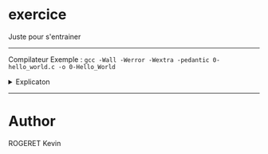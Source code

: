 # exercice
Juste pour s'entrainer

-------------------------------------------------------------------------------

Compilateur Exemple : ```gcc -Wall -Werror -Wextra -pedantic 0-hello_world.c -o 0-Hello_World```

<details>
<summary>Explicaton</summary>

| Commande | Description |
| ------------------------------------|----|
| gcc / g++ : | C'est le compilateur lui-même, qui va transformer ton code source en langage C en un programme exécutable. |
| -Wall : | Cette option active la majorité des avertissements possibles, ce qui est utile pour détecter des problèmes potentiels dans le code source. |
| -Werror :| Convertit tous les avertissements en erreurs. Le compilateur traitera les avertissements comme des erreurs, ce qui signifie que le code ne compilera pas tant que ces avertissements ne seront pas résolus. |
| -Wextra : | Active des avertissements supplémentaires qui ne sont pas couverts par -Wall. |
| -pedantic : | Force le compilateur à se conformer strictement à la norme ISO C et à signaler toute violation. Cette option est utile pour s'assurer que ton code est portable et peut être compilé par différents compilateurs qui suivent la norme. |
| 0-hello_world.c : | Ce sont les fichiers source en C que tu souhaites compiler. Tu peux lister autant de fichiers que nécessaire, et ils seront tous compilés ensemble. |
| -o 0-Hello_World | Cette option spécifie le nom de l'exécutable de sortie. Après la compilation, tu obtiendras un fichier exécutable nommé palindrome. |
| -o | L'utilisation de -o permet de définir un nom significatif pour le fichier exécutable, facilitant la gestion des différents programmes et leur exécution.|

</details>

-------------------------------------------------------------------------------

# Author
ROGERET Kevin
